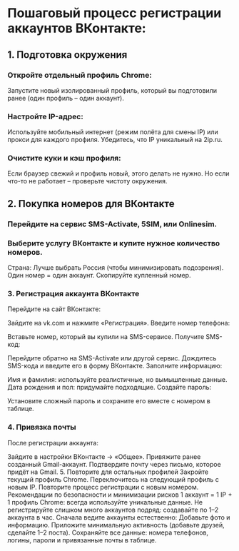 #  Пошаговый процесс регистрации аккаунтов ВКонтакте:

## 1. Подготовка окружения
### Откройте отдельный профиль Chrome:

Запустите новый изолированный профиль, который вы подготовили ранее (один профиль – один аккаунт).
### Настройте IP-адрес:

Используйте мобильный интернет (режим полёта для смены IP) или прокси для каждого профиля.
Убедитесь, что IP уникальный на 2ip.ru.
### Очистите куки и кэш профиля:

Если браузер свежий и профиль новый, этого делать не нужно.
Но если что-то не работает – проверьте чистоту окружения.
## 2. Покупка номеров для ВКонтакте
### Перейдите на сервис SMS-Activate, 5SIM, или Onlinesim.

### Выберите услугу ВКонтакте и купите нужное количество номеров.

Страна: Лучше выбрать Россия (чтобы минимизировать подозрения).
Один номер = один аккаунт.
Скопируйте купленный номер.

### 3. Регистрация аккаунта ВКонтакте
Перейдите на сайт ВКонтакте:

Зайдите на vk.com и нажмите «Регистрация».
Введите номер телефона:

Вставьте номер, который вы купили на SMS-сервисе.
Получите SMS-код:

Перейдите обратно на SMS-Activate или другой сервис.
Дождитесь SMS-кода и введите его в форму ВКонтакте.
Заполните информацию:

Имя и фамилия: используйте реалистичные, но вымышленные данные.
Дата рождения и пол: придумайте подходящие.
Создайте пароль:

Установите сложный пароль и сохраните его вместе с номером в таблице.
### 4. Привязка почты
После регистрации аккаунта:

Зайдите в настройки ВКонтакте → «Общее».
Привяжите ранее созданный Gmail-аккаунт.
Подтвердите почту через письмо, которое придёт на Gmail.
5. Повторите для остальных профилей
Закройте текущий профиль Chrome.
Переключитесь на следующий профиль с новым IP.
Повторите процесс регистрации с новым номером.
Рекомендации по безопасности и минимизации рисков
1 аккаунт = 1 IP + 1 профиль Chrome: всегда используйте уникальные данные.
Не регистрируйте слишком много аккаунтов подряд: создавайте по 1–2 аккаунта в час.
Сначала ведите аккаунты естественно:
Добавьте фото и информацию.
Приложите минимальную активность (добавьте друзей, сделайте 1–2 поста).
Сохраняйте все данные: номера телефонов, логины, пароли и привязанные почты в таблице.